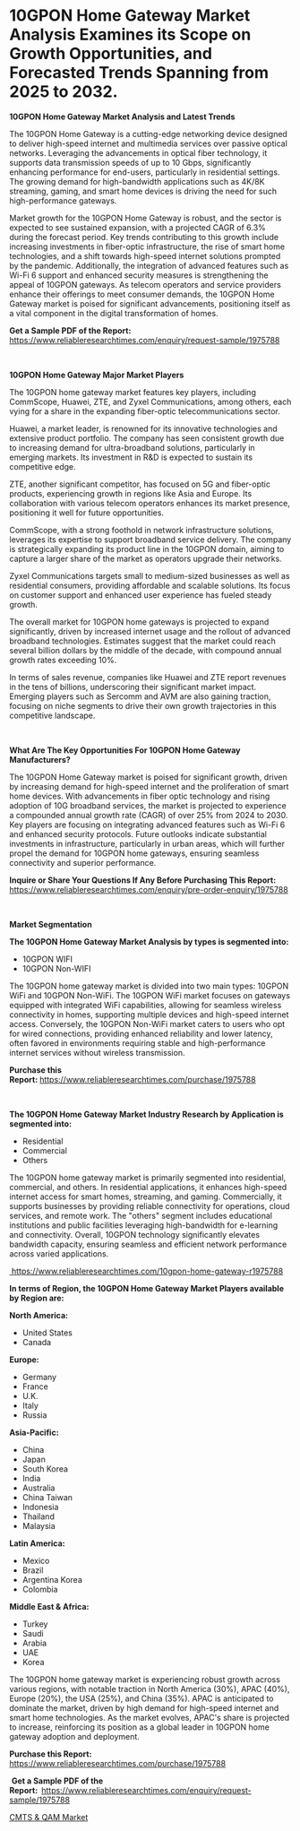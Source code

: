 <p><h1>10GPON Home Gateway Market Analysis Examines its Scope on Growth Opportunities, and Forecasted Trends Spanning from 2025 to 2032.</h1></p><p><strong>10GPON Home Gateway Market Analysis and Latest Trends</strong></p>
<p><p>The 10GPON Home Gateway is a cutting-edge networking device designed to deliver high-speed internet and multimedia services over passive optical networks. Leveraging the advancements in optical fiber technology, it supports data transmission speeds of up to 10 Gbps, significantly enhancing performance for end-users, particularly in residential settings. The growing demand for high-bandwidth applications such as 4K/8K streaming, gaming, and smart home devices is driving the need for such high-performance gateways.</p><p>Market growth for the 10GPON Home Gateway is robust, and the sector is expected to see sustained expansion, with a projected CAGR of 6.3% during the forecast period. Key trends contributing to this growth include increasing investments in fiber-optic infrastructure, the rise of smart home technologies, and a shift towards high-speed internet solutions prompted by the pandemic. Additionally, the integration of advanced features such as Wi-Fi 6 support and enhanced security measures is strengthening the appeal of 10GPON gateways. As telecom operators and service providers enhance their offerings to meet consumer demands, the 10GPON Home Gateway market is poised for significant advancements, positioning itself as a vital component in the digital transformation of homes.</p></p>
<p><strong>Get a Sample PDF of the Report:&nbsp;</strong> <a href="https://www.reliableresearchtimes.com/enquiry/request-sample/1975788?utm_campaign=2481&utm_medium=2&utm_source=Github&utm_content=ia&utm_term=15022025&utm_id=10gpon-home-gateway">https://www.reliableresearchtimes.com/enquiry/request-sample/1975788</a></p>
<p>&nbsp;</p>
<p><strong>10GPON Home Gateway Major Market Players</strong></p>
<p><p>The 10GPON home gateway market features key players, including CommScope, Huawei, ZTE, and Zyxel Communications, among others, each vying for a share in the expanding fiber-optic telecommunications sector. </p><p>Huawei, a market leader, is renowned for its innovative technologies and extensive product portfolio. The company has seen consistent growth due to increasing demand for ultra-broadband solutions, particularly in emerging markets. Its investment in R&D is expected to sustain its competitive edge.</p><p>ZTE, another significant competitor, has focused on 5G and fiber-optic products, experiencing growth in regions like Asia and Europe. Its collaboration with various telecom operators enhances its market presence, positioning it well for future opportunities.</p><p>CommScope, with a strong foothold in network infrastructure solutions, leverages its expertise to support broadband service delivery. The company is strategically expanding its product line in the 10GPON domain, aiming to capture a larger share of the market as operators upgrade their networks.</p><p>Zyxel Communications targets small to medium-sized businesses as well as residential consumers, providing affordable and scalable solutions. Its focus on customer support and enhanced user experience has fueled steady growth.</p><p>The overall market for 10GPON home gateways is projected to expand significantly, driven by increased internet usage and the rollout of advanced broadband technologies. Estimates suggest that the market could reach several billion dollars by the middle of the decade, with compound annual growth rates exceeding 10%.</p><p>In terms of sales revenue, companies like Huawei and ZTE report revenues in the tens of billions, underscoring their significant market impact. Emerging players such as Sercomm and AVM are also gaining traction, focusing on niche segments to drive their own growth trajectories in this competitive landscape.</p></p>
<p>&nbsp;</p>
<p><strong>What Are The Key Opportunities For 10GPON Home Gateway Manufacturers?</strong></p>
<p><p>The 10GPON Home Gateway market is poised for significant growth, driven by increasing demand for high-speed internet and the proliferation of smart home devices. With advancements in fiber optic technology and rising adoption of 10G broadband services, the market is projected to experience a compounded annual growth rate (CAGR) of over 25% from 2024 to 2030. Key players are focusing on integrating advanced features such as Wi-Fi 6 and enhanced security protocols. Future outlooks indicate substantial investments in infrastructure, particularly in urban areas, which will further propel the demand for 10GPON home gateways, ensuring seamless connectivity and superior performance.</p></p>
<p><strong>Inquire or Share Your Questions If Any Before Purchasing This Report:</strong> <a href="https://www.reliableresearchtimes.com/enquiry/pre-order-enquiry/1975788?utm_campaign=2481&utm_medium=2&utm_source=Github&utm_content=ia&utm_term=15022025&utm_id=10gpon-home-gateway">https://www.reliableresearchtimes.com/enquiry/pre-order-enquiry/1975788</a></p>
<p>&nbsp;</p>
<p><strong>Market Segmentation</strong></p>
<p><strong>The 10GPON Home Gateway Market Analysis by types is segmented into:</strong></p>
<p><ul><li>10GPON WIFI</li><li>10GPON Non-WIFI</li></ul></p>
<p><p>The 10GPON home gateway market is divided into two main types: 10GPON WiFi and 10GPON Non-WiFi. The 10GPON WiFi market focuses on gateways equipped with integrated WiFi capabilities, allowing for seamless wireless connectivity in homes, supporting multiple devices and high-speed internet access. Conversely, the 10GPON Non-WiFi market caters to users who opt for wired connections, providing enhanced reliability and lower latency, often favored in environments requiring stable and high-performance internet services without wireless transmission.</p></p>
<p><strong>Purchase this Report:&nbsp;</strong><a href="https://www.reliableresearchtimes.com/purchase/1975788?utm_campaign=2481&utm_medium=2&utm_source=Github&utm_content=ia&utm_term=15022025&utm_id=10gpon-home-gateway">https://www.reliableresearchtimes.com/purchase/1975788</a></p>
<p>&nbsp;</p>
<p><strong>The 10GPON Home Gateway Market Industry Research by Application is segmented into:</strong></p>
<p><ul><li>Residential</li><li>Commercial</li><li>Others</li></ul></p>
<p><p>The 10GPON home gateway market is primarily segmented into residential, commercial, and others. In residential applications, it enhances high-speed internet access for smart homes, streaming, and gaming. Commercially, it supports businesses by providing reliable connectivity for operations, cloud services, and remote work. The "others" segment includes educational institutions and public facilities leveraging high-bandwidth for e-learning and connectivity. Overall, 10GPON technology significantly elevates bandwidth capacity, ensuring seamless and efficient network performance across varied applications.</p></p>
<p><a href="https://www.reliableresearchtimes.com/10gpon-home-gateway-r1975788?utm_campaign=2481&utm_medium=2&utm_source=Github&utm_content=ia&utm_term=15022025&utm_id=10gpon-home-gateway">&nbsp;https://www.reliableresearchtimes.com/10gpon-home-gateway-r1975788</a></p>
<p><strong>In terms of Region, the 10GPON Home Gateway Market Players available by Region are:</strong></p>
<p>
    <p> <strong> North America: </strong>
        <ul>
            <li>United States</li>
            <li>Canada</li>
        </ul>
        </p> 
    <p> <strong> Europe: </strong>
        <ul>
            <li>Germany</li>
            <li>France</li>
            <li>U.K.</li>
            <li>Italy</li>
            <li>Russia</li>
        </ul>
        </p> 
    <p> <strong> Asia-Pacific: </strong>
        <ul>
            <li>China</li>
            <li>Japan</li>
            <li>South Korea</li>
            <li>India</li>
            <li>Australia</li>
            <li>China Taiwan</li>
            <li>Indonesia</li>
            <li>Thailand</li>
            <li>Malaysia</li>
        </ul>
        </p> 
    <p> <strong> Latin America: </strong>
        <ul>
            <li>Mexico</li>
            <li>Brazil</li>
            <li>Argentina Korea</li>
            <li>Colombia</li>
        </ul>
        </p> 
    <p> <strong> Middle East & Africa: </strong>
        <ul>
            <li>Turkey</li>
            <li>Saudi</li>
            <li>Arabia</li>
            <li>UAE</li>
            <li>Korea</li>
        </ul>
    </p>
    </p>
<p><p>The 10GPON home gateway market is experiencing robust growth across various regions, with notable traction in North America (30%), APAC (40%), Europe (20%), the USA (25%), and China (35%). APAC is anticipated to dominate the market, driven by high demand for high-speed internet and smart home technologies. As the market evolves, APAC's share is projected to increase, reinforcing its position as a global leader in 10GPON home gateway adoption and deployment.</p></p>
<p><strong>Purchase this Report: </strong><a href="https://www.reliableresearchtimes.com/purchase/1975788?utm_campaign=2481&utm_medium=2&utm_source=Github&utm_content=ia&utm_term=15022025&utm_id=10gpon-home-gateway">https://www.reliableresearchtimes.com/purchase/1975788</a></p>
<p>&nbsp;<strong>Get a Sample PDF of the Report:&nbsp;&nbsp;</strong><a href="https://www.reliableresearchtimes.com/enquiry/request-sample/1975788?utm_campaign=2481&utm_medium=2&utm_source=Github&utm_content=ia&utm_term=15022025&utm_id=10gpon-home-gateway">https://www.reliableresearchtimes.com/enquiry/request-sample/1975788</a></p>
<p><strong></strong></p>
<p><p><a href="https://github.com/nabadeneme/Market-Research-Report-List-1/blob/main/cmts-qam-market.md?utm_campaign=2481&utm_medium=2&utm_source=Github&utm_content=ia&utm_term=15022025&utm_id=10gpon-home-gateway">CMTS & QAM Market</a></p></p>